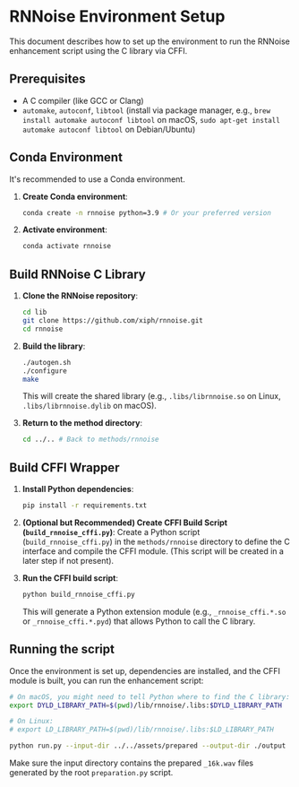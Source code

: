 # RNNoise Environment Setup

This document describes how to set up the environment to run the RNNoise enhancement script using the C library via CFFI.

## Prerequisites

- A C compiler (like GCC or Clang)
- `automake`, `autoconf`, `libtool` (install via package manager, e.g., `brew install automake autoconf libtool` on macOS, `sudo apt-get install automake autoconf libtool` on Debian/Ubuntu)

## Conda Environment

It's recommended to use a Conda environment.

1.  **Create Conda environment**:
    ```bash
    conda create -n rnnoise python=3.9 # Or your preferred version
    ```

2.  **Activate environment**:
    ```bash
    conda activate rnnoise
    ```

## Build RNNoise C Library

1.  **Clone the RNNoise repository**:
    ```bash
    cd lib
    git clone https://github.com/xiph/rnnoise.git
    cd rnnoise
    ```

2.  **Build the library**:
    ```bash
    ./autogen.sh
    ./configure
    make
    ```
    This will create the shared library (e.g., `.libs/librnnoise.so` on Linux, `.libs/librnnoise.dylib` on macOS).

3.  **Return to the method directory**:
    ```bash
    cd ../.. # Back to methods/rnnoise
    ```

## Build CFFI Wrapper

1.  **Install Python dependencies**:
    ```bash
    pip install -r requirements.txt
    ```

2.  **(Optional but Recommended) Create CFFI Build Script (`build_rnnoise_cffi.py`)**:
    Create a Python script (`build_rnnoise_cffi.py`) in the `methods/rnnoise` directory to define the C interface and compile the CFFI module. (This script will be created in a later step if not present).

3.  **Run the CFFI build script**:
    ```bash
    python build_rnnoise_cffi.py
    ```
    This will generate a Python extension module (e.g., `_rnnoise_cffi.*.so` or `_rnnoise_cffi.*.pyd`) that allows Python to call the C library.

## Running the script

Once the environment is set up, dependencies are installed, and the CFFI module is built, you can run the enhancement script:

```bash
# On macOS, you might need to tell Python where to find the C library:
export DYLD_LIBRARY_PATH=$(pwd)/lib/rnnoise/.libs:$DYLD_LIBRARY_PATH

# On Linux:
# export LD_LIBRARY_PATH=$(pwd)/lib/rnnoise/.libs:$LD_LIBRARY_PATH

python run.py --input-dir ../../assets/prepared --output-dir ./output
```

Make sure the input directory contains the prepared `_16k.wav` files generated by the root `preparation.py` script. 